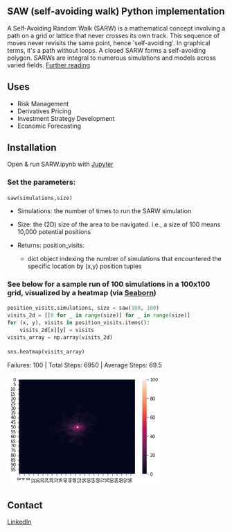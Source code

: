 
## SAW (self-avoiding walk) Python implementation
A Self-Avoiding Random Walk (SARW) is a mathematical concept involving a path on a grid or lattice that never crosses its own track. This sequence of moves never revisits the same point, hence 'self-avoiding'. In graphical terms, it's a path without loops. A closed SARW forms a self-avoiding polygon. SARWs are integral to numerous simulations and models across varied fields. [Further reading](https://en.wikipedia.org/wiki/Self-avoiding_walk)
## Uses
- Risk Management
- Derivatives Pricing
- Investment Strategy Development
- Economic Forecasting

## Installation

Open & run SARW.ipynb with [Jupyter](https://jupyter.org/) 

### Set the parameters:
```saw(simulations,size)```
- Simulations: the number of times to run the SARW simulation
- Size: the (2D) size of the area to be navigated. i.e., a size of 100 means 10,000 potential positions

- Returns: position_visits:
    -   dict object indexing the number of simulations that encountered the specific location by (x,y) position tuples 
### See below for a sample run of 100 simulations in a 100x100 grid, visualized by a heatmap (via [Seaborn](https://seaborn.pydata.org/tutorial/introduction))
```python
position_visits,simulations, size = saw(100, 100)
visits_2d = [[0 for _ in range(size)] for _ in range(size)]
for (x, y), visits in position_visits.items():
    visits_2d[x][y] = visits
visits_array = np.array(visits_2d)

sns.heatmap(visits_array)
```
Failures: 100 | Total Steps: 6950 | Average Steps: 69.5
    
![png](output_1_2.png)
    
## Contact

[LinkedIn]

[LinkedIn]: <https://www.linkedin.com/in/luke-mcdonald-usask/>
